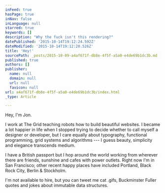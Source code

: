 ```yaml
---
inFeed: true
hasPage: true
inNav: false
inLanguage: null
starred: true
keywords: []
description: "Why the fuck isn't this rendering?"
datePublished: '2015-10-14T19:12:24.592Z'
dateModified: '2015-10-14T19:12:20.526Z'
title: 'Hey!'
sourcePath: _posts/2015-10-09-a4af671f-db8e-4f5f-a5a0-e4de69b1dc3b.md
published: true
authors: []
publisher:
  name: null
  domain: null
  url: null
  favicon: null
url: a4af671f-db8e-4f5f-a5a0-e4de69b1dc3b/index.html
_type: Article

---
```

Hey, I'm Jon.

I work at The Grid teaching robots how to build beautiful websites.
I became a lot happier in life when I stopped trying to decide whether to call myself a designer or developer, but I care equally about typography, functional programming, grid systems and algorithms --- I guess beauty, simplicity and elegance transcends medium.

I have a British passport but I hop around the world working from wherever there are friends, sunshine and cafes with power outlets. Right now I'm in San Francisco; other recent happy places have included Portland, Black Rock City, Berlin & Stockholm.

I'm not available to hire, but you can tweet me cat .gifs, Buckminster Fuller quotes and jokes about immutable data structures.